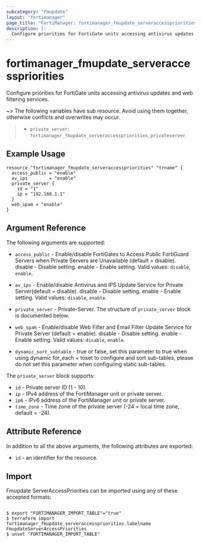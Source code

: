 ```yaml
---
subcategory: "Fmupdate"
layout: "fortimanager"
page_title: "FortiManager: fortimanager_fmupdate_serveraccesspriorities"
description: |-
  Configure priorities for FortiGate units accessing antivirus updates and web filtering services.
---
```


# fortimanager_fmupdate_serveraccesspriorities
Configure priorities for FortiGate units accessing antivirus updates and web filtering services.

~> The following variables have sub resource. Avoid using them together, otherwise conflicts and overwrites may occur.
>- `private_server`: `fortimanager_fmupdate_serveraccesspriorities_privateserver`



## Example Usage

```hcl
resource "fortimanager_fmupdate_serveraccesspriorities" "trname" {
  access_public = "enable"
  av_ips        = "enable"
  private_server {
    id = "1"
    ip = "192.168.1.1"
  }
  web_spam = "enable"
}
```

## Argument Reference


The following arguments are supported:


* `access_public` - Enable/disable FortiGates to Access Public FortiGuard Servers when Private Servers are Unavailable (default = disable). disable - Disable setting. enable - Enable setting. Valid values: `disable`, `enable`.

* `av_ips` - Enable/disable Antivirus and IPS Update Service for Private Server(default = disable). disable - Disable setting. enable - Enable setting. Valid values: `disable`, `enable`.

* `private_server` - Private-Server. The structure of `private_server` block is documented below.
* `web_spam` - Enable/disable Web Filter and Email Filter Update Service for Private Server (default = enable). disable - Disable setting. enable - Enable setting. Valid values: `disable`, `enable`.

* `dynamic_sort_subtable` - true or false, set this parameter to true when using dynamic for_each + toset to configure and sort sub-tables, please do not set this parameter when configuring static sub-tables.

The `private_server` block supports:

* `id` - Private server ID (1 - 10).
* `ip` - IPv4 address of the FortiManager unit or private server.
* `ip6` - IPv6 address of the FortiManager unit or private server.
* `time_zone` - Time zone of the private server (-24 = local time zone, default = -24).


## Attribute Reference

In addition to all the above arguments, the following attributes are exported:
* `id` - an identifier for the resource.

## Import

Fmupdate ServerAccessPriorities can be imported using any of these accepted formats:
```

$ export "FORTIMANAGER_IMPORT_TABLE"="true"
$ terraform import fortimanager_fmupdate_serveraccesspriorities.labelname FmupdateServerAccessPriorities
$ unset "FORTIMANAGER_IMPORT_TABLE"
```

